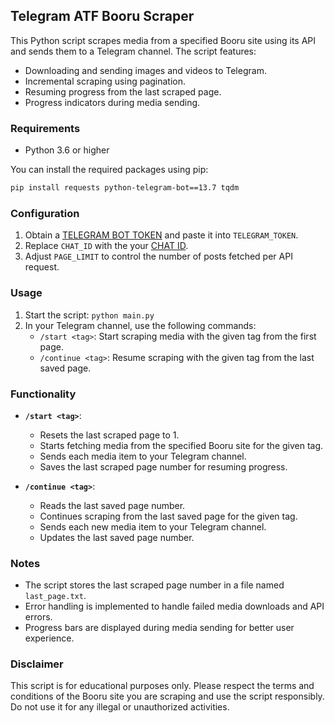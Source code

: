 ## Telegram ATF Booru Scraper

This Python script scrapes media from a specified Booru site using its API and sends them to a Telegram channel. The script features:

- Downloading and sending images and videos to Telegram.
- Incremental scraping using pagination.
- Resuming progress from the last scraped page.
- Progress indicators during media sending.

### Requirements

- Python 3.6 or higher

You can install the required packages using pip:
```bash
pip install requests python-telegram-bot==13.7 tqdm
```

### Configuration

1. Obtain a [TELEGRAM BOT TOKEN](https://t.me/BotFather) and paste it into `TELEGRAM_TOKEN`.
2. Replace `CHAT_ID` with the your [CHAT ID](https://t.me/userinfobot).
3. Adjust `PAGE_LIMIT` to control the number of posts fetched per API request.

### Usage

1. Start the script: `python main.py`
2. In your Telegram channel, use the following commands:
    - `/start <tag>`: Start scraping media with the given tag from the first page.
    - `/continue <tag>`: Resume scraping with the given tag from the last saved page.

### Functionality

- **`/start <tag>`**: 
    - Resets the last scraped page to 1.
    - Starts fetching media from the specified Booru site for the given tag.
    - Sends each media item to your Telegram channel.
    - Saves the last scraped page number for resuming progress.

- **`/continue <tag>`**:
    - Reads the last saved page number.
    - Continues scraping from the last saved page for the given tag.
    - Sends each new media item to your Telegram channel.
    - Updates the last saved page number.

### Notes

- The script stores the last scraped page number in a file named `last_page.txt`. 
- Error handling is implemented to handle failed media downloads and API errors.
- Progress bars are displayed during media sending for better user experience.

### Disclaimer

This script is for educational purposes only. Please respect the terms and conditions of the Booru site you are scraping and use the script responsibly. Do not use it for any illegal or unauthorized activities. 
